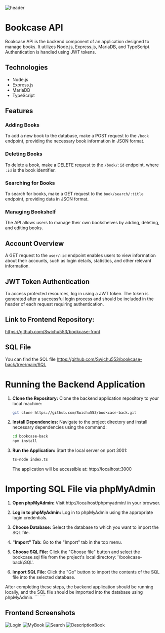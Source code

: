 
![header](https://github.com/Swichu553/bookcase-back/assets/142433450/7aa16609-ecce-4ff4-a779-12300a174c17)
# Bookcase API

Bookcase API is the backend component of an application designed to manage books. It utilizes Node.js, Express.js, MariaDB, and TypeScript. Authentication is handled using JWT tokens.

## Technologies

- Node.js
- Express.js
- MariaDB
- TypeScript

## Features

### Adding Books

To add a new book to the database, make a POST request to the `/book` endpoint, providing the necessary book information in JSON format.

### Deleting Books

To delete a book, make a DELETE request to the `/book/:id` endpoint, where `:id` is the book identifier.

### Searching for Books

To search for books, make a GET request to the `book/search/:title` endpoint, providing data in JSON format.

### Managing Bookshelf

The API allows users to manage their own bookshelves by adding, deleting, and editing books.

## Account Overview

A GET request to the `user/:id` endpoint enables users to view information about their accounts, such as login details, statistics, and other relevant information.

## JWT Token Authentication

To access protected resources, log in using a JWT token. The token is generated after a successful login process and should be included in the header of each request requiring authentication.

## Link to Frontend Repository: 
https://github.com/Swichu553/bookcase-front

## SQL File
You can find the SQL file https://github.com/Swichu553/bookcase-back/tree/main/SQL

# Running the Backend Application

1. **Clone the Repository:**
   Clone the backend application repository to your local machine:
   ```bash
   git clone https://github.com/Swichu553/bookcase-back.git
   ```

2. **Install Dependencies:**
   Navigate to the project directory and install necessary dependencies using the command:
   ```bash
   cd bookcase-back
   npm install
   ```

3. **Run the Application:**
   Start the local server on port 3001:
   ```bash
   ts-node index.ts
   ```

   The application will be accessible at: http://localhost:3000

# Importing SQL File via phpMyAdmin

1. **Open phpMyAdmin:**
   Visit http://localhost/phpmyadmin/ in your browser.

2. **Log in to phpMyAdmin:**
   Log in to phpMyAdmin using the appropriate login credentials.

3. **Choose Database:**
   Select the database to which you want to import the SQL file.

4. **"Import" Tab:**
   Go to the "Import" tab in the top menu.

5. **Choose SQL File:**
   Click the "Choose file" button and select the bookcase.sql file from the project's local directory: '\bookcase-back\SQL'.

6. **Import SQL File:**
   Click the "Go" button to import the contents of the SQL file into the selected database.

After completing these steps, the backend application should be running locally, and the SQL file should be imported into the database using phpMyAdmin.
``` ````

## Frontend Screenshots
![Login](https://github.com/Swichu553/bookcase-back/assets/142433450/c39e7111-d70d-46f9-b8e1-499e56dbd557)
![MyBook](https://github.com/Swichu553/bookcase-back/assets/142433450/6b171fc7-f5f3-4cda-ae5e-ae366cd43433)
![Search](https://github.com/Swichu553/bookcase-back/assets/142433450/494cb72a-aae2-414e-a1c4-e108ce81e052)
![DescriptionBook](https://github.com/Swichu553/bookcase-back/assets/142433450/df652d28-ccb3-45c1-aaeb-8fe085f75779)

